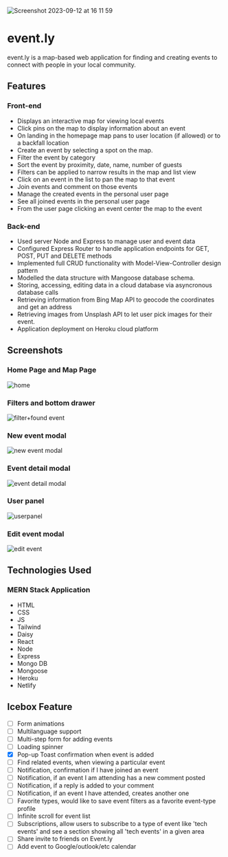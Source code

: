
![Screenshot 2023-09-12 at 16 11 59](https://github.com/spencerlelswick/event-ly/assets/106488356/255b5a74-23e8-48f8-a6b6-f043000b588a)

# event.ly

event.ly is a map-based web application for finding and creating events to connect with people in your local community.

## Features

### Front-end

- Displays an interactive map for viewing local events
- Click pins on the map to display information about an event
- On landing in the homepage map pans to user location (if allowed) or to a backfall location
- Create an event by selecting a spot on the map.
- Filter the event by category
- Sort the event by proximity, date, name, number of guests
- Filters can be applied to narrow results in the map and list view
- Click on an event in the list to pan the map to that event
- Join events and comment on those events
- Manage the created events in the personal user page
- See all joined events in the personal user page
- From the user page clicking an event center the map to the event

### Back-end

- Used server Node and Express to manage user and event data
- Configured Express Router to handle application endpoints for GET, POST, PUT and DELETE methods
- Implemented full CRUD functionality with Model-View-Controller design pattern
- Modelled the data structure with Mangoose database schema.
- Storing, accessing, editing data in a cloud database via asyncronous database calls
- Retrieving information from Bing Map API to geocode the coordinates and get an address
- Retrieving images from Unsplash API to let user pick images for their event.
- Application deployment on Heroku cloud platform

## Screenshots

### Home Page and Map Page

![home](https://github.com/spencerlelswick/event-ly/assets/106488356/5b436399-fe2a-4f44-ade7-eb9460611191)


### Filters and bottom drawer

![filter+found event](https://github.com/spencerlelswick/event-ly/assets/106488356/c730fcbb-94d7-4bf5-8cf9-326682816d0f)


### New event modal

![new event modal](https://github.com/spencerlelswick/event-ly/assets/106488356/feb9e093-2d7b-45b7-8750-c83d1b658430)


### Event detail modal

![event detail modal](https://github.com/spencerlelswick/event-ly/assets/106488356/44931e16-3938-471a-9ec2-43143b1b311c)


### User panel

![userpanel](https://github.com/spencerlelswick/event-ly/assets/106488356/d5099a12-b267-4ce0-88b8-511b32287a43)

### Edit event modal

![edit event](https://github.com/spencerlelswick/event-ly/assets/106488356/56fa51eb-459a-4919-9d54-5117ae2f71a1)

## Technologies Used

### MERN Stack Application

- HTML
- CSS
- JS
- Tailwind
- Daisy
- React
- Node
- Express
- Mongo DB
- Mongoose
- Heroku
- Netlify

## Icebox Feature

- [ ] Form animations
- [ ] Multilanguage support
- [ ] Multi-step form for adding events
- [ ] Loading spinner
- [x] Pop-up Toast confirmation when event is added
- [ ] Find related events, when viewing a particular event
- [ ] Notification, confirmation if I have joined an event
- [ ] Notification, if an event I am attending has a new comment posted
- [ ] Notification, if a reply is added to your comment
- [ ] Notification, if an event I have attended, creates another one
- [ ] Favorite types, would like to save event filters as a favorite event-type profile
- [ ] Infinite scroll for event list
- [ ] Subscriptions, allow users to subscribe to a type of event like 'tech events' and see a section showing all 'tech events' in a given area
- [ ] Share invite to friends on Event.ly
- [ ] Add event to Google/outlook/etc calendar

<!-- ![Footer](./public/images/readme/footer.png) -->
